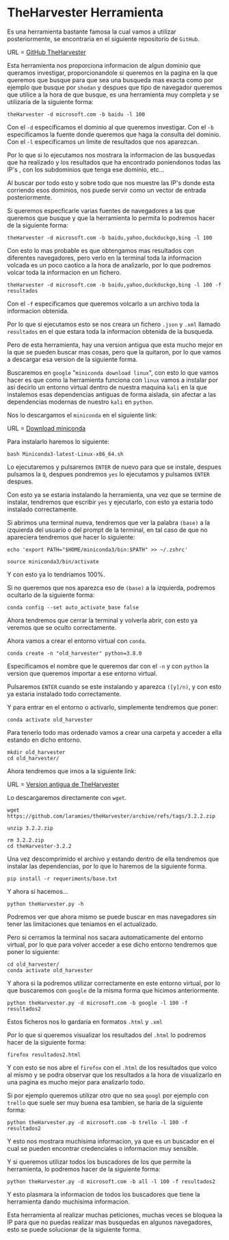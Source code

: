 # TheHarvester Herramienta

Es una herramienta bastante famosa la cual vamos a utilizar posteriormente, se encontraria en el siguiente repositorio de `GitHub`.

URL = [GitHub TheHarvester](https://github.com/laramies/theHarvester)

Esta herramienta nos proporciona informacion de algun dominio que queramos investigar, proporcionandole si queremos en la pagina en la que queremos que busque para que sea una busqueda mas exacta como por ejemplo que busque por `shodan` y despues que tipo de navegador queremos que utilice a la hora de que busque, es una herramienta muy completa y se utilizaria de la siguiente forma:

```shell
theHarvester -d microsoft.com -b baidu -l 100 
```

Con el `-d` especificamos el dominio al que queremos investigar. Con el `-b` especificamos la fuente donde queremos que haga la consulta del dominio. Con el `-l` especificamos un limite de resultados que nos aparezcan.

Por lo que si lo ejecutamos nos mostrara la informacion de las busquedas que ha realizado y los resultados que ha encontrado poniendonos todas las IP's , con los subdominios que tenga ese dominio, etc...

Al buscar por todo esto y sobre todo que nos muestre las IP's donde esta corriendo esos dominios, nos puede servir como un vector de entrada posteriormente.

Si queremos especficarle varias fuentes de navegadores a las que queremos que busque y que la herramienta lo permita lo podremos hacer de la siguiente forma:

```shell
theHarvester -d microsoft.com -b baidu,yahoo,duckduckgo,bing -l 100 
```

Con esto lo mas probable es que obtengamos mas resultados con diferentes navegadores, pero verlo en la terminal toda la informacion volcada es un poco caotico a la hora de analizarlo, por lo que podremos volcar toda la informacion en un fichero.

```shell
theHarvester -d microsoft.com -b baidu,yahoo,duckduckgo,bing -l 100 -f resultados
```

Con el `-f` especificamos que queremos volcarlo a un archivo toda la informacion obtenida.

Por lo que si ejecutamos esto se nos creara un fichero `.json` y `.xml` llamado `resultados` en el que estara toda la informacion obtenida de la busqueda.

Pero de esta herramienta, hay una version antigua que esta mucho mejor en la que se pueden buscar mas cosas, pero que la quitaron, por lo que vamos a descargar esa version de la siguiente forma.

Buscaremos en `google` "`miniconda download linux`", con esto lo que vamos hacer es que como la herramienta funciona con `linux` vamos a instalar por asi decirlo un entorno virtual dentro de nuestra maquina `kali` en la que instalemos esas dependencias antiguas de forma aislada, sin afectar a las dependencias modernas de nuestro `kali` en `python`.

Nos lo descargamos el `miniconda` en el siguiente link:

URL = [Download miniconda](https://repo.anaconda.com/miniconda/Miniconda3-latest-Linux-x86_64.sh)

Para instalarlo haremos lo siguiente:

```shell
bash Miniconda3-latest-Linux-x86_64.sh
```

Lo ejecutaremos y pulsaremos `ENTER` de nuevo para que se instale, despues pulsamos la `Q`, despues pondremos `yes` lo ejecutamos y pulsamos `ENTER` despues.

Con esto ya se estaria instalando la herramienta, una vez que se termine de instalar, tendremos que escribir `yes` y ejecutarlo, con esto ya estaria todo instalado correctamente.

Si abrimos una terminal nueva, tendremos que ver la palabra `(base)` a la izquierda del usuario o del prompt de la terminal, en tal caso de que no apareciera tendremos que hacer lo siguiente:

```shell
echo 'export PATH="$HOME/miniconda3/bin:$PATH" >> ~/.zshrc'
```

```shell
source miniconda3/bin/activate
```

Y con esto ya lo tendriamos 100%.

Si no queremos que nos aparezca eso de `(base)` a la izquierda, podremos ocultarlo de la siguiente forma:

```shell
conda config --set auto_activate_base false
```

Ahora tendremos que cerrar la terminal y volverla abrir, con esto ya veremos que se oculto correctamente.

Ahora vamos a crear el entorno virtual con `conda`.

```shell
conda create -n "old_harvester" python=3.8.0
```

Especificamos el nombre que le queremos dar con el `-n` y con `python` la version que queremos importar a ese entorno virtual.

Pulsaremos `ENTER` cuando se este instalando y aparezca `([y]/n)`, y con esto ya estaria instalado todo correctamente.

Y para entrar en el entorno o activarlo, simplemente tendremos que poner:

```shell
conda activate old_harvester
```

Para tenerlo todo mas ordenado vamos a crear una carpeta y acceder a ella estando en dicho entorno.

```shell
mkdir old_harvester
cd old_harvester/
```

Ahora tendremos que irnos a la siguiente link:

URL = [Version antigua de TheHarvester](https://github.com/laramies/theHarvester/archive/refs/tags/3.2.2.zip)

Lo descargaremos directamente con `wget`.

```shell
wget https://github.com/laramies/theHarvester/archive/refs/tags/3.2.2.zip
```

```shell
unzip 3.2.2.zip
```

```shell
rm 3.2.2.zip
cd theHarvester-3.2.2
```

Una vez descomprimido el archivo y estando dentro de ella tendremos que instalar las dependencias, por lo que lo haremos de la siguiente forma.

```shell
pip install -r requeriments/base.txt
```

Y ahora si hacemos...

```shell
python theHarvester.py -h
```

Podremos ver que ahora mismo se puede buscar en mas navegadores sin tener las limitaciones que teniamos en el actualizado.

Pero si cerramos la terminal nos sacara automaticamente del entorno virtual, por lo que para volver acceder a ese dicho entorno tendremos que poner lo siguiente:

```shell
cd old_harvester/
conda activate old_harvester
```

Y ahora si la podremos utilizar correctamente en este entorno virtual, por lo que buscaremos con `google` de la misma forma que hicimos anteriormente.

```shell
python theHarvester.py -d microsoft.com -b google -l 100 -f resultados2
```

Estos ficheros nos lo gardaria en formatos `.html` y `.xml`

Por lo que si queremos visualizar los resultados del `.html` lo podremos hacer de la siguiente forma:

```shell
firefox resultados2.html
```

Y con esto se nos abre el `firefox` con el `.html` de los resultados que volco al mismo y se podra observar que los resultados a la hora de visualizarlo en una pagina es mucho mejor para analizarlo todo.

Si por ejemplo queremos utilizar otro que no sea `googl` por ejemplo con `trello` que suele ser muy buena esa tambien, se haria de la siguiente forma:

```shell
python theHarvester.py -d microsoft.com -b trello -l 100 -f resultados2
```

Y esto nos mostrara muchisima informacion, ya que es un buscador en el cual se pueden encontrar credenciales o informacion muy sensible.

Y si queremos utilizar todos los buscadores de los que permite la herramienta, lo podremos hacer de la siguiente forma:

```shell
python theHarvester.py -d microsoft.com -b all -l 100 -f resultados2
```

Y esto plasmara la informacion de todos los buscadores que tiene la herramienta dando muchisima informacion.

Esta herramienta al realizar muchas peticiones, muchas veces se bloquea la IP para que no puedas realizar mas busquedas en algunos navegadores, esto se puede solucionar de la siguiente forma.
